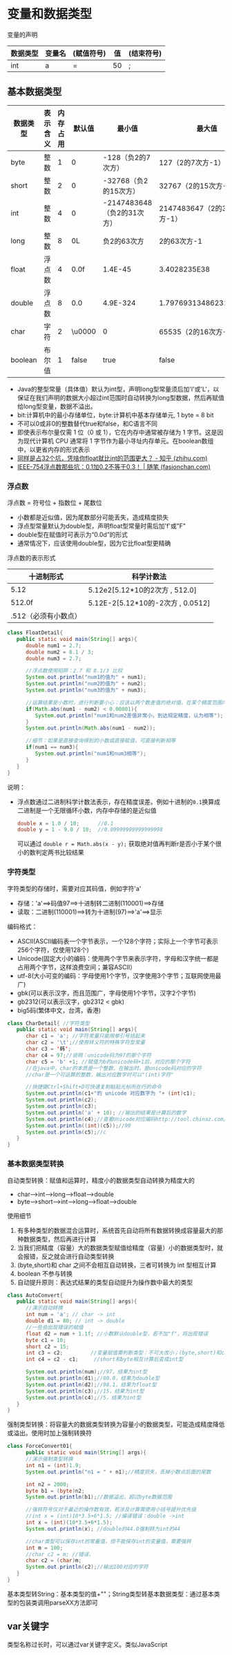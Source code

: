# 变量和数据类型

变量的声明

| 数据类型 | 变量名 | (赋值符号) | 值   | (结束符号) |
| -------- | ------ | ---------- | ---- | ---------- |
| int      | a      | =          | 50   | ;          |



## 基本数据类型

| 数据类型 | 表示含义 | 内存占用 | 默认值 | 最小值                     | 最大值                    |
| -------- | -------- | -------- | ------ | -------------------------- | ------------------------- |
| byte     | 整数     | 1        | 0      | -128（负2的7次方）         | 127（2的7次方-1）         |
| short    | 整数     | 2        | 0      | -32768（负2的15次方）      | 32767（2的15次方-1）      |
| int      | 整数     | 4        | 0      | -2147483648（负2的31次方） | 2147483647（2的31次方-1） |
| long     | 整数     | 8        | 0L     | 负2的63次方                | 2的63次方-1               |
| float    | 浮点数   | 4        | 0.0f   | 1.4E-45                    | 3.4028235E38              |
| double   | 浮点数   | 8        | 0.0    | 4.9E-324                   | 1.7976931348623157E308    |
| char     | 字符     | 2        | \u0000 | 0                          | 65535（2的16次方-1）      |
| boolean  | 布尔值   | 1        | false  | true                       | false                     |

* Java的整型常量（具体值）默认为int型，声明long型常量须后加'l'或'L'，以保证在我们声明的数据大小超过int范围时自动转换为long型数据，然后再赋值给long型变量，数据不溢出。
* bit:计算机中的最小存储单位，byte:计算机中基本存储单元, 1 byte = 8 bit
* 不可以0或非0的整数替代true和false，和C语言不同
* 即使表示布尔量仅需 1 位（0 或 1），它在内存中通常被存储为 1 字节。这是因为现代计算机 CPU 通常将 1 字节作为最小寻址内存单元。在boolean数组中，以更省内存的形式表示
* [同样是占32个坑，凭啥你float就比int的范围更大？ - 知乎 (zhihu.com)](https://zhuanlan.zhihu.com/p/84453627)
* [IEEE-754浮点数那些坑：0.1加0.2不等于0.3！ | 随笔 (fasionchan.com)](https://fasionchan.com/posts/ieee754-traps/)



### 浮点数

浮点数 = 符号位 + 指数位 + 尾数位

* 小数都是近似值，因为尾数部分可能丢失，造成精度损失
* 浮点型常量默认为double型，声明float型常量时需后加'f'或"F"
* double型在赋值时可表示为“0.0d”的形式
* 通常情况下，应该使用double型，因为它比float型更精确

浮点数的表示形式

| 十进制形式           | 科学计数法                        |
| -------------------- | --------------------------------- |
| 5.12                 | 5.12e2[5.12*10的2次方 , 512.0]    |
| 512.0f               | 5.12E-2[5.12*10的-2次方 , 0.0512] |
| .512（必须有小数点） |                                   |

```java
class FloatDetail{
   public static void main(String[] args){
      double num1 = 2.7;
      double num2 = 8.1 / 3;
      double num3 = 2.7;

      //浮点数使用陷阱：2.7 和 8.1/3 比较
      System.out.println("num1的值为" + num1);
      System.out.println("num2的值为" + num2);
      System.out.println("num3的值为" + num3);

      //运算结果是小数时，进行判断要小心：应该以两个数差值的绝对值，在某个精度范围内判断
      if(Math.abs(num1 - num2) < 0.00001){
         System.out.println("num1和num2差值非常小，到达规定精度，认为相等");
      }
      System.out.println(Math.abs(num1 - num2));

      //细节：如果是直接查询得到的小数或直接赋值，可直接判断相等
      if(num1 == num3){
         System.out.println("num1和num3相等");
      }
   }
}
```

说明：

* 浮点数通过二进制科学计数法表示，存在精度误差。例如十进制的`0.1`换算成二进制是一个无限循环小数，内存中存储的是近似值

  ```java
  double x = 1.0 / 10;      //0.1
  double y = 1 - 9.0 / 10;  //0.09999999999999998
  ```

  可以通过 `double r = Math.abs(x - y);` 获取绝对值再判断r是否小于某个很小的数判定两书比较结果

### 字符类型

字符类型的存储时，需要对应其码值，例如字符'a'

* 存储：'a'==>码值97==>十进制转二进制(110001)==>存储
* 读取：二进制(110001)==>转为十进制(97)==>'a'==>显示

编码格式：

* ASCII(ASCII编码表一个字节表示，一个128个字符；实际上一个字节可表示256个字符，仅使用128个)
* Unicode(固定大小的编码：使用两个字节来表示字符，字母和汉字统一都是占用两个字节，这样浪费空间；兼容ASCII）
* utf-8(大小可变的编码：字母使用1个字节，汉字使用3个字节；互联网使用最广)
* gbk(可以表示汉字，而且范围广，字母使用1个字节，汉字2个字节)
* gb2312(可以表示汉字，gb2312 < gbk)
* big5码(繁体中文，台湾，香港)

```java
class CharDetail{ //字符类型
   public static void main(String[] args){
      char c1 = 'a'; //字符常量只能用单引号括起来
      char c2 = '\t';//使用转义符的特殊字符型常量
      char c3 = '韩';
      char c4 = 97;//说明：unicode码为97的那个字符
      char c5 = 'b' +1; //赋值为b的unicode码+1后，对应的那个字符
      //在java中，char的本质是一个整数，在输出时，是unicode码对应的字符
      //char是一个可运算的整数，输出对应数字时可以"(int)字符"

      //快捷键Ctrl+Shift+D可快速复制粘贴光标所在行的命令
      System.out.println(c1+"的 unicode 对应数字为 "+ (int)c1);
      System.out.println(c2);
      System.out.println(c3);
      System.out.println('a' + 10); //输出的结果是计算后的数字
      System.out.println(c4);//查看Unicode对应编码http://tool.chinaz.com/Tools/Unicode.aspx
      System.out.println((int)(c5));//99
      System.out.println(c5);//c
   }
}
```

### 基本数据类型转换

自动类型转换：赋值和运算时，精度小的数据类型自动转换为精度大的

* char-->int-->long-->float-->double
* byte-->short-->int-->long-->float-->double

使用细节

1. 有多种类型的数据混合运算时，系统首先自动将所有数据转换成容量最大的那种数据类型，然后再进行计算
2. 当我们把精度（容量）大的数据类型赋值给精度（容量）小的数据类型时，就会报错，反之就会进行自动类型转换
3. (byte,short)和 char 之间不会相互自动转换，三者可转换为 int 型相互计算
4. boolean 不参与转换
5. 自动提升原则：表达式结果的类型自动提升为操作数中最大的类型

```java
class AutoConvert{
   public static void main(String[] args){
      //演示自动转换
      int num = 'a'; // char -> int
      double d1 = 80; // int -> double
      //一些会出现错误的赋值
      float d2 = num + 1.1f; //小数默认double型，若不加"f"，将出现错误
      byte c1 = 10;
      short c2 = 15;
      int c3 = c2;         //变量赋值需判断类型：不可大改小；(byte,short)和char之间不能自动转换
      int c4 = c2 - c1;     //short和byte相互计算后变成int型

      System.out.println(num);//97，结果为int型
      System.out.println(d1);//80.0，结果为double型
      System.out.println(d2);//98.1，结果为float型
      System.out.println(c3);//15，结果为int型
      System.out.println(c4);//5，结果为int型
   }
}
```

强制类型转换：将容量大的数据类型转换为容量小的数据类型，可能造成精度降低或溢出。使用时加上强制转换符

```java
class ForceConvert01{
      public static void main(String[] args){
      //演示强制类型转换
      int n1 = (int)1.9;
      System.out.println("n1 = " + n1);//精度损失，丢掉小数点后面的尾数

      int n2 = 2000;
      byte b1 = (byte)n2;
      System.out.println(b1);//数据溢出，超过byte数据范围

      //强转符号仅对于最近的操作数有效，若涉及计算需使用小括号提升优先级
      //int x = (int)10*3.5+6*1.5; //编译错误：double ->int
      int x = (int)(10*3.5+6*1.5);
      System.out.println(x); //double的44.0强制转为int的44

      //char类型可以保存int的常量值，但不能保存int的变量值，需要强转
      int m = 100;
      //char c2 = m; //错误，
      char c2 = (char)m;
      System.out.println(c2);//输出100对应的字符
   }
}
```

基本类型转String：基本类型的值+""；String类型转基本数据类型：通过基本类型的包装类调用parseXX方法即可



## var关键字

类型名称过长时，可以通过var关键字定义。类似JavaScript
